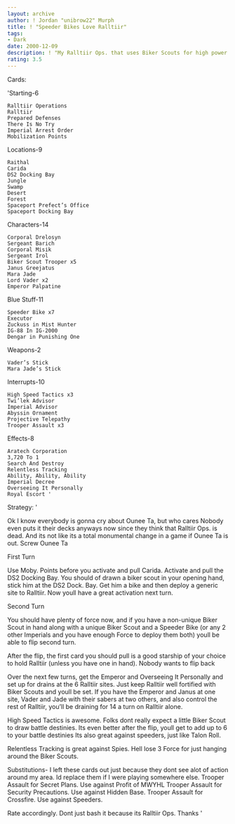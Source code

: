 ```yaml
---
layout: archive
author: ! Jordan "unibrow22" Murph
title: ! "Speeder Bikes Love Ralltiir"
tags:
- Dark
date: 2000-12-09
description: ! "My Ralltiir Ops. that uses Biker Scouts for high power in battles, and to quickly set up drains with Overseeing it Personally."
rating: 3.5
---
```

Cards: 

'Starting-6

	Ralltiir Operations
	Ralltiir
	Prepared Defenses
	There Is No Try
	Imperial Arrest Order
	Mobilization Points

Locations-9

	Raithal
	Carida
	DS2 Docking Bay
	Jungle
	Swamp
	Desert
	Forest
	Spaceport Prefect’s Office
	Spaceport Docking Bay

Characters-14

	Corporal Drelosyn
	Sergeant Barich
	Corporal Misik
	Sergeant Irol
	Biker Scout Trooper x5
	Janus Greejatus
	Mara Jade
	Lord Vader x2
	Emperor Palpatine

Blue Stuff-11

	Speeder Bike x7
	Executor
	Zuckuss in Mist Hunter
	IG-88 In IG-2000
	Dengar in Punishing One

Weapons-2

	Vader’s Stick
	Mara Jade’s Stick

Interrupts-10

	High Speed Tactics x3
	Twi’lek Advisor
	Imperial Advisor
	Abyssin Ornament
	Projective Telepathy
	Trooper Assault x3

Effects-8

	Aratech Corporation
	3,720 To 1
	Search And Destroy
	Relentless Tracking
	Ability, Ability, Ability
	Imperial Decree
	Overseeing It Personally
	Royal Escort '

Strategy: '

Ok I know everybody is gonna cry about Ounee Ta, but who cares Nobody even puts it their decks anyways now since they think that Ralltiir Ops. is dead. And its not like its a total monumental change in a game if Ounee Ta is out. Screw Ounee Ta

First Turn

Use Moby. Points before you activate and pull Carida. Activate and pull the DS2 Docking Bay. You should of drawn a biker scout in your opening hand, stick him at the DS2 Dock. Bay. Get him a bike and then deploy a generic site to Ralltiir. Now youll have a great activation next turn.

Second Turn

You should have plenty of force now, and if you have a non-unique Biker Scout in hand along with a unique Biker Scout and a Speeder Bike (or any 2 other Imperials and you have enough Force to deploy them both) youll be able to flip second turn.

After the flip, the first card you should pull is a good starship of your choice to hold Ralltiir (unless you have one in hand). Nobody wants to flip back

Over the next few turns, get the Emperor and Overseeing It Personally and set up for drains at the 6 Ralltiir sites. Just keep Ralltiir well fortified with Biker Scouts and youll be set. If you have the Emperor and Janus at one site, Vader and Jade with their sabers at two others, and also control the rest of Ralltiir, you’ll be draining for 14 a turn on Ralltiir alone.

High Speed Tactics is awesome. Folks dont really expect a little Biker Scout to draw battle destinies. Its even better after the flip, youll get to add up to 6 to your battle destinies Its also great against speeders, just like Talon Roll.

Relentless Tracking is great against Spies. Hell lose 3 Force for just hanging around the Biker Scouts.

Substitutions- I left these cards out just because they dont see alot of action around my area. Id replace them if I were playing somewhere else.
	Trooper Assault for Secret Plans. Use against Profit of MWYHL
	Trooper Assault for Security Precautions. Use against Hidden Base.
	Trooper Assault for Crossfire. Use against Speeders.

Rate accordingly. Dont just bash it because its Ralltiir Ops. Thanks
'